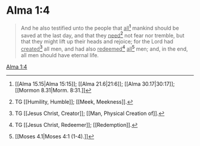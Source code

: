 # Alma 1:4

> And he also testified unto the people that <u>all</u>[^a] mankind should be saved at the last day, and that they <u>need</u>[^b] not fear nor tremble, but that they might lift up their heads and rejoice; for the Lord had <u>created</u>[^c] all men, and had also <u>redeemed</u>[^d] <u>all</u>[^e] men; and, in the end, all men should have eternal life.

[Alma 1:4](https://www.churchofjesuschrist.org/study/scriptures/bofm/alma/1?lang=eng&id=p4#p4)


[^a]: [[Alma 15.15|Alma 15:15]]; [[Alma 21.6|21:6]]; [[Alma 30.17|30:17]]; [[Mormon 8.31|Morm. 8:31.]]
[^b]: TG [[Humility, Humble]]; [[Meek, Meekness]].
[^c]: TG [[Jesus Christ, Creator]]; [[Man, Physical Creation of]].
[^d]: TG [[Jesus Christ, Redeemer]]; [[Redemption]].
[^e]: [[Moses 4.1|Moses 4:1 (1-4).]]
